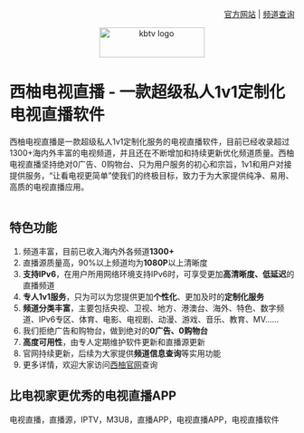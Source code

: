 <p align="right">
   <a href="https://xy.zkbhj.com?fr=github_readme" target="_blank">官方网站</a> | <a href="https://xy.zkbhj.com/channels" target="_blank">频道查询</a>
</p>


<p align="center">
  <a href="https://xy.zkbhj.com?fr=github_readme" target="_blank"><img src="https://qiniu.zkbhj.com/xy/images/web-logo.png" width="186" height="53" alt="kbtv logo"></a>
</p>

# 西柚电视直播 - 一款超级私人1v1定制化电视直播软件

西柚电视直播是一款超级私人1v1定制化服务的电视直播软件，目前已经收录超过1300+海内外丰富的电视频道，并且还在不断增加和持续更新优化频道质量。西柚电视直播坚持绝对0广告、0购物台、只为用户服务的初心和宗旨，1v1和用户对接提供服务，“让看电视更简单”使我们的终极目标，致力于为大家提供纯净、易用、高质的电视直播应用。
</br> </br>

## 特色功能
1. 频道丰富，目前已收入海内外各频道**1300+**
2. 直播源质量高，90%以上频道均为**1080P**以上清晰度
3. **支持IPv6**，在用户所用网络环境支持IPv6时，可享受更加**高清晰度、低延迟**的直播频道
4. **专人1v1服务**，只为可以为您提供更加**个性化**、更加及时的**定制化服务**
5. **频道分类丰富**，主要包括央视、卫视、地方、港澳台、海外、特色、数字频道、IPv6专区、体育、电影、电视剧、动漫、游戏、音乐、教育、MV……
6. 我们拒绝广告和购物台，做到绝对的**0广告、0购物台**
7. **高度可用性**，由专人定期维护软件更新和直播源更新
8. 官网持续更新，后续为大家提供**频道信息查询**等实用功能
9. 更多详情，欢迎大家访问[西柚官网](https://xy.zkbhj.com)查询

## 比电视家更优秀的电视直播APP   

电视直播，直播源，IPTV，M3U8，直播APP，电视直播APP，电视直播软件
